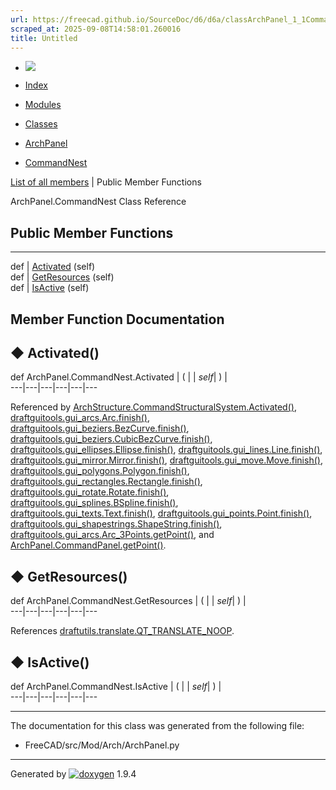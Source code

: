 ```yaml
---
url: https://freecad.github.io/SourceDoc/d6/d6a/classArchPanel_1_1CommandNest.html
scraped_at: 2025-09-08T14:58:01.260016
title: Untitled
---
```


  * [ ![](https://www.freecad.org/svg/logo-freecad.svg) ](https://freecadweb.org "FreeCAD")
  * [Index](../../index.html "Index")
  * [Modules](../../modules.html "Modules list")
  * [Classes](../../annotated.html "Annotated list")

  * [ArchPanel](../../df/d76/namespaceArchPanel.html)
  * [CommandNest](../../d6/d6a/classArchPanel_1_1CommandNest.html)

[List of all members](../../d5/d62/classArchPanel_1_1CommandNest-members.html) | Public Member Functions

ArchPanel.CommandNest Class Reference

##  Public Member Functions  
  
---  
def | [Activated](../../d6/d6a/classArchPanel_1_1CommandNest.html#a5f2cfbdd4e046fc27d20bfbaab89a802) (self)  
def | [GetResources](../../d6/d6a/classArchPanel_1_1CommandNest.html#aa7d0c32d3e92d6cd3483af33240c1289) (self)  
def | [IsActive](../../d6/d6a/classArchPanel_1_1CommandNest.html#aff788efbce632baa8e1f3f9c20567000) (self)  
  
## Member Function Documentation

## ◆ Activated()

def ArchPanel.CommandNest.Activated  | ( |  | _self_| ) |   
---|---|---|---|---|---  
  
Referenced by
[ArchStructure.CommandStructuralSystem.Activated()](../../d7/da2/classArchStructure_1_1CommandStructuralSystem.html#ad9fb6a22ed31e00ef9c24c49d987d59c),
[draftguitools.gui_arcs.Arc.finish()](../../da/d4f/classdraftguitools_1_1gui__arcs_1_1Arc.html#a2262d966a879bfa9b71d9c699e6929b2),
[draftguitools.gui_beziers.BezCurve.finish()](../../d2/dce/classdraftguitools_1_1gui__beziers_1_1BezCurve.html#a6b4598d09cb7c1f0b06fe1b96cc9096f),
[draftguitools.gui_beziers.CubicBezCurve.finish()](../../de/d5e/classdraftguitools_1_1gui__beziers_1_1CubicBezCurve.html#abadcbdae43b1e54d516d249c71fc0991),
[draftguitools.gui_ellipses.Ellipse.finish()](../../db/d98/classdraftguitools_1_1gui__ellipses_1_1Ellipse.html#aa534628f13f8ad6effacb1fcbd76bb2a),
[draftguitools.gui_lines.Line.finish()](../../da/d8f/classdraftguitools_1_1gui__lines_1_1Line.html#a622af4e1166f892f860b86d3d1e3f053),
[draftguitools.gui_mirror.Mirror.finish()](../../d8/dbd/classdraftguitools_1_1gui__mirror_1_1Mirror.html#a73d8f0dba4d186590485bf972fa8e25d),
[draftguitools.gui_move.Move.finish()](../../d2/df5/classdraftguitools_1_1gui__move_1_1Move.html#aa2c8c371106351f316c238f67bf7accf),
[draftguitools.gui_polygons.Polygon.finish()](../../df/d3d/classdraftguitools_1_1gui__polygons_1_1Polygon.html#a06317245940b6d99d62b0823d657dcb2),
[draftguitools.gui_rectangles.Rectangle.finish()](../../dd/d46/classdraftguitools_1_1gui__rectangles_1_1Rectangle.html#a7ba174f4093affb5af55e58c804a527d),
[draftguitools.gui_rotate.Rotate.finish()](../../d5/d4b/classdraftguitools_1_1gui__rotate_1_1Rotate.html#ad60faae5b86f1d2c74f045c2291ae6dd),
[draftguitools.gui_splines.BSpline.finish()](../../d1/d3f/classdraftguitools_1_1gui__splines_1_1BSpline.html#ab00ba1111a2b9d2afcee43a0396a4cd5),
[draftguitools.gui_texts.Text.finish()](../../d1/d46/classdraftguitools_1_1gui__texts_1_1Text.html#a3fe64be64c77319af1f265609dd8e985),
[draftguitools.gui_points.Point.finish()](../../d7/dc7/classdraftguitools_1_1gui__points_1_1Point.html#ac55499c15db7b01680f41b3f3dd32477),
[draftguitools.gui_shapestrings.ShapeString.finish()](../../db/d17/classdraftguitools_1_1gui__shapestrings_1_1ShapeString.html#af7a14bf7135177bc521cfa7a9123b2bf),
[draftguitools.gui_arcs.Arc_3Points.getPoint()](../../d4/d32/classdraftguitools_1_1gui__arcs_1_1Arc__3Points.html#addd65326b504c7bf765526ef2db14321),
and
[ArchPanel.CommandPanel.getPoint()](../../d9/d86/classArchPanel_1_1CommandPanel.html#ad968284b7adc2bee10d76a20c1a4c7fb).

## ◆ GetResources()

def ArchPanel.CommandNest.GetResources  | ( |  | _self_| ) |   
---|---|---|---|---|---  
  
References
[draftutils.translate.QT_TRANSLATE_NOOP](../../de/d75/group__draftutils.html#ga9e6796e4394a4a163501246d7390f3c4).

## ◆ IsActive()

def ArchPanel.CommandNest.IsActive  | ( |  | _self_| ) |   
---|---|---|---|---|---  
  
* * *

The documentation for this class was generated from the following file:

  * FreeCAD/src/Mod/Arch/ArchPanel.py

* * *

Generated by
[![doxygen](../../doxygen.svg)](https://www.doxygen.org/index.html) 1.9.4

